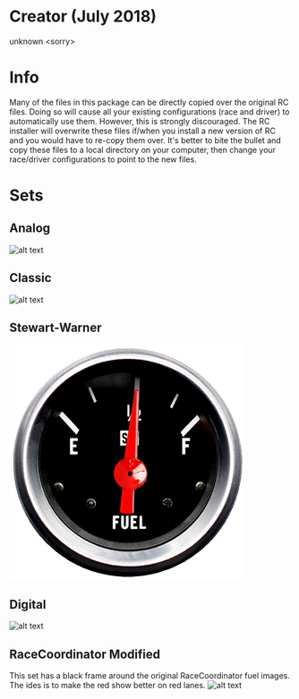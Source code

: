 # Creator (July 2018)
unknown \<sorry\>

# Info
Many of the files in this package can be directly copied over the original RC files. Doing so will cause all your existing configurations (race and driver) to automatically use them. However, this is strongly discouraged. The RC installer will overwrite these files if/when you install a new version of RC and you would have to re-copy them over. It's better to bite the bullet and copy these files to a local directory on your computer, then change your race/driver configurations to point to the new files.

# Sets

## Analog
![alt text](./analog/Fuel_10.png)

## Classic
![alt text](./classic/Fuel_10.png)

## Stewart-Warner
![alt text](./SW-Red-Needle/Fuel_10.png)

## Digital
![alt text](./digital/Fuel_5.png)

## RaceCoordinator Modified
This set has a black frame around the original RaceCoordinator fuel images.  The ides is to make the red show better on red lanes.
![alt text](./rc_framed/FUEL_3.png)
